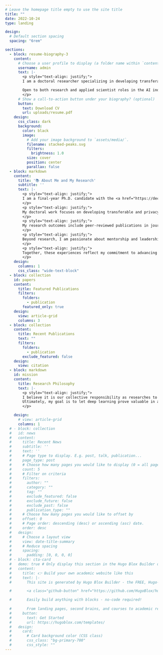 ```yaml
---
# Leave the homepage title empty to use the site title
title: ""
date: 2022-10-24
type: landing

design:
  # Default section spacing
  spacing: "6rem"

sections:
  - block: resume-biography-3
    content:
      # Choose a user profile to display (a folder name within `content/authors/`)
      username: admin
      text: |-
        <p style="text-align: justify;">
        I am a doctoral researcher specializing in developing transferable and privacy-friendly deep learning frameworks for complex, real-world audio and visual data. With hands-on experience tackling privacy, data scarcity, and cross-domain deployment challenges in smart urban environments, I am now seeking full-time opportunities in Europe (including the UK) and Canada to advance cutting-edge AI solutions with direct impact.

        Open to both research and applied scientist roles in the AI industry, particularly focused on computer vision and audio analytics.
        </p>
      # Show a call-to-action button under your biography? (optional)
      button:
        text: Download CV
        url: uploads/resume.pdf
    design:
      css_class: dark
      background:
        color: black
        image:
          # Add your image background to `assets/media/`.
          filename: stacked-peaks.svg
          filters:
            brightness: 1.0
          size: cover
          position: center
          parallax: false
  - block: markdown
    content:
      title: '📚 About Me and My Research'
      subtitle: ''
      text: |-
        <p style="text-align: justify;">
        I am a final-year Ph.D. candidate with the <a href="https://decide.ugent.be/">DECIDE</a> team at <a href="https://idlab.ugent.be/home">IDLab</a>, Ghent University-imec. My research is fully funded by the AI Flanders strategic program and is supervised by <a href="https://research.ugent.be/web/person/pieter-simoens-0/en">Prof. Pieter Simoens</a> and <a href="https://research.ugent.be/web/person/sam-leroux-0/en">Prof. Sam Leroux</a>.
        </p>
        <p style="text-align: justify;">
        My doctoral work focuses on developing transferable and privacy-friendly deep learning techniques for real-world audio-visual urban surveillance: bridging the gap between the lab and dynamic street environments. The goal is to create frameworks that are both technically advanced and ethically robust, ensuring responsible AI deployment in smart cities. This has involved designing self-supervised and contrastive learning models for urban monitoring, collaborating with industry partners to validate results with domain-specific datasets, and innovating on privacy protection mechanisms that empower user consent.
        </p>
        <p style="text-align: justify;">
        My research outcomes include peer-reviewed publications in journals such as IEEE Pervasive Computing, Sensors, and Frontiers in Robotics and AI. Many of these methodologies have been presented at academic and industry events and are now being adopted in practical applications: extending beyond the academic context to immediate societal impact.
        </p>
        <p style="text-align: justify;">
        Beyond research, I am passionate about mentorship and leadership. I’ve served as a teaching assistant for three semesters in "Applied Machine Learning," guiding students through real-world data-driven projects using tools ranging from Airbnb datasets to Sony Depthsensing. As President of the Taiwanese Student Association in Ghent, I initiated and led a city-wide mentor-mentee program that supported our community throughout the pandemic, further sharpening my cross-cultural collaboration and community-building skills.
        </p>
        <p style="text-align: justify;">
        Together, these experiences reflect my commitment to advancing AI technology that is not only powerful, but also human-centric, transparent, and positively impactful for diverse urban societies.
        </p>
    design:
      columns: 1
      css_class: "wide-text-block"
  - block: collection
    id: papers
    content:
      title: Featured Publications
      filters:
        folders:
          - publication
        featured_only: true
    design:
      view: article-grid
      columns: 3
  - block: collection
    content:
      title: Recent Publications
      text: ""
      filters:
        folders:
          - publication
        exclude_featured: false
    design:
      view: citation
  - block: markdown
    id: mission
    content:
      title: Research Philosophy
      text: |-
        <p style="text-align: justify;">
        I believe it is our collective responsibility as researches to not only build powerful tools, but to actively envision and advocate for their use in service of human dignity and safety. 
        Ultimately, my goal is to let deep learning prove valuable in addressing the practical needs of our most vulnerable populations in their most difficult moments.
        </p>

    design:
      # view: article-grid
      columns: 1
  # - block: collection
  #   id: news
  #   content:
  #     title: Recent News
  #     subtitle: ''
  #     text: ''
  #     # Page type to display. E.g. post, talk, publication...
  #     page_type: post
  #     # Choose how many pages you would like to display (0 = all pages)
  #     count: 5
  #     # Filter on criteria
  #     filters:
  #       author: ""
  #       category: ""
  #       tag: ""
  #       exclude_featured: false
  #       exclude_future: false
  #       exclude_past: false
  #       publication_type: ""
  #     # Choose how many pages you would like to offset by
  #     offset: 0
  #     # Page order: descending (desc) or ascending (asc) date.
  #     order: desc
  #   design:
  #     # Choose a layout view
  #     view: date-title-summary
  #     # Reduce spacing
  #     spacing:
  #       padding: [0, 0, 0, 0]
  # - block: cta-card
  #   demo: true # Only display this section in the Hugo Blox Builder demo site
  #   content:
  #     title: 👉 Build your own academic website like this
  #     text: |-
  #       This site is generated by Hugo Blox Builder - the FREE, Hugo-based open source website builder trusted by 250,000+ academics like you.

  #       <a class="github-button" href="https://github.com/HugoBlox/hugo-blox-builder" data-color-scheme="no-preference: light; light: light; dark: dark;" data-icon="octicon-star" data-size="large" data-show-count="true" aria-label="Star HugoBlox/hugo-blox-builder on GitHub">Star</a>

  #       Easily build anything with blocks - no-code required!
        
  #       From landing pages, second brains, and courses to academic resumés, conferences, and tech blogs.
  #     button:
  #       text: Get Started
  #       url: https://hugoblox.com/templates/
  #   design:
  #     card:
  #       # Card background color (CSS class)
  #       css_class: "bg-primary-700"
  #       css_style: ""
---
```

